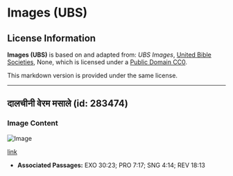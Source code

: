 # Images (UBS)

## License Information

**Images (UBS)** is based on and adapted from: _UBS Images_, [United Bible Societies](https://unitedbiblesocieties.org/), None, which is licensed under a [Public Domain CC0](https://creativecommons.org/public-domain/cc0/).

This markdown version is provided under the same license.



--------------------------------

## दालचीनी वेरम मसाले (id: 283474)

### Image Content

![Image](https://cdn.aquifer.bible/aquifer-content/resources/Media/WEB-0130_cinnamomum_verum_spices.jpg)

[link](https://cdn.aquifer.bible/aquifer-content/resources/Media/WEB-0130_cinnamomum_verum_spices.jpg)

* **Associated Passages:** EXO 30:23; PRO 7:17; SNG 4:14; REV 18:13

